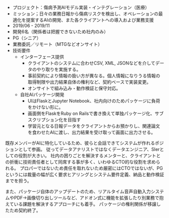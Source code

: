 - プロジェクト：傷病予測AIモデル実装・インテグレーション（医療）
- ミッション；日々の業務日報から傷病リスクを検出し、オペレーションの最適化を提案するAIの開発、また各クライアントへの導入および業務支援
- 2019/06 - 2019/11
- 開発6名（関係者は把握できないため社内のみ）
- PG（シニア）
- 業務委託／リモート（MTGなどオンサイト）
- 技術要件
  - インターフェース提供
    - クライアントのシステムに合わせCSV, XML, JSONなどを介してデータのやり取りを実施する。
    - 事前契約により情報の扱い方が異なる。個人情報になりうる情報の取得制限や出力結果自体の権利など、契約ベースで実装変更。
    - オンサイトで組み込み・動作検証と保守対応。
  - 自社AIパッケージ開発
    - UIはFlaskとJupyter Notebook、社内向けのためパッケージに負荷をかけない形に。
    - 画面側をFlaskをRuby on Railsで書き換えて単独パッケージ化、サブスクリプション化を目指す
    - 学習元となる日報データをクライアントからお預かりし、関連論文を食わせたAIに渡し、出力結果を受け取って画面に出力させる。

既存メンバーがAIに特化しているため、彼らと会話できてシステムが作れるポジションとして参画。
従ってデータアナリストではなくデータエンジニア、SIerとしての役割が大きい。
社内の困りごとを解決するメンターと、クライアントとの折衝に技術責任者として同席する事が多く、いわゆるCTO的な役割を求められる。
プロパーではないため責任を取れないため厳密にはCTOではないが、PGというには裁量の幅が広く要求ヒアリングとシステム要件定義、納品と動作検証までを担う。

また、パッケージ自体のアップデートのため、リアルタイム音声自動入力システムやPDF→画像切り出しツールなど、アドオン式に機能を拡張したり別業務で抱えている課題を解決するアプローチにも着手。
パッケージの権利関係が移譲したため契約終了。
